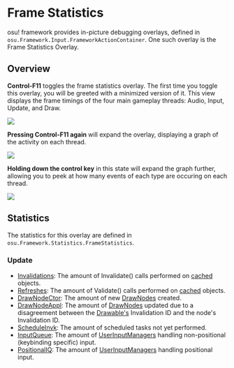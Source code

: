 # Frame Statistics

osu! framework provides in-picture debugging overlays, defined in `osu.Framework.Input.FrameworkActionContainer`. One such overlay is the Frame Statistics Overlay.

## Overview
**Control-F11** toggles the frame statistics overlay. The first time you toggle this overlay, you will be greeted with a minimized version of it. This view displays the frame timings of the four main gameplay threads: Audio, Input, Update, and Draw. 

![](https://cdn.discordapp.com/attachments/318886668889227266/538264876561203200/Screen_Shot_2019-01-25_at_3.31.08_PM.png)

**Pressing Control-F11 again** will expand the overlay, displaying a graph of the activity on each thread. 

![](https://cdn.discordapp.com/attachments/318886668889227266/538266387014221824/Screen_Shot_2019-01-25_at_4.58.06_PM.png)

**Holding down the control key** in this state will expand the graph further, allowing you to peek at how many events of each type are occuring on each thread.

![](https://cdn.discordapp.com/attachments/318886668889227266/538268818951241754/unknown-2_copy.png)

## Statistics

The statistics for this overlay are defined in `osu.Framework.Statistics.FrameStatistics`. 

### Update

* [Invalidations](https://github.com/ppy/osu-framework/blob/91ddc390d745c742a43f31cdd53d5fd25d986dc5/osu.Framework/Caching/Cached.cs#L73): The amount of Invalidate() calls performed on [cached](https://github.com/ppy/osu-framework/blob/master/osu.Framework/Caching/Cached.cs) objects.
* [Refreshes](https://github.com/ppy/osu-framework/blob/91ddc390d745c742a43f31cdd53d5fd25d986dc5/osu.Framework/Caching/Cached.cs#L83): The amount of Validate() calls performed on [cached](https://github.com/ppy/osu-framework/blob/master/osu.Framework/Caching/Cached.cs) objects.
* [DrawNodeCtor](https://github.com/ppy/osu-framework/blob/91ddc390d745c742a43f31cdd53d5fd25d986dc5/osu.Framework/Graphics/Drawable.cs#L1691): The amount of new [DrawNodes](https://github.com/ppy/osu-framework/blob/master/osu.Framework/Graphics/DrawNode.cs) created.
* [DrawNodeAppl](https://github.com/ppy/osu-framework/blob/91ddc390d745c742a43f31cdd53d5fd25d986dc5/osu.Framework/Graphics/Drawable.cs#L1697): The amount of [DrawNodes](https://github.com/ppy/osu-framework/blob/naster/osu.Framework/Graphics/DrawNode.cs) updated due to a disagreement between the [Drawable's](https://github.com/ppy/osu-framework/blob/master/osu.Framework/Graphics/Drawable.cs) Invalidation ID and the node's Invalidation ID.
* [ScheduleInvk](https://github.com/ppy/osu-framework/blob/91ddc390d745c742a43f31cdd53d5fd25d986dc5/osu.Framework/Graphics/Containers/CompositeDrawable.cs#L721): The amount of scheduled tasks not yet performed.
* [InputQueue](https://github.com/ppy/osu-framework/blob/91ddc390d745c742a43f31cdd53d5fd25d986dc5/osu.Framework/Input/InputManager.cs#L288): The amount of [UserInputManagers](https://github.com/ppy/osu-framework/blob/master/osu.Framework/Input/UserInputManager.cs) handling non-positional (keybinding specific) input. 
* [PositionalIQ](https://github.com/ppy/osu-framework/blob/91ddc390d745c742a43f31cdd53d5fd25d986dc5/osu.Framework/Input/InputManager.cs#L315): The amount of [UserInputManagers](https://github.com/ppy/osu-framework/blob/master/osu.Framework/Input/UserInputManager.cs) handling positional input.

